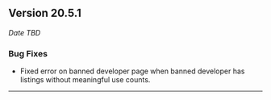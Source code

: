 
## Version 20.5.1
_Date TBD_

### Bug Fixes
* Fixed error on banned developer page when banned developer has listings without meaningful use counts.

---
